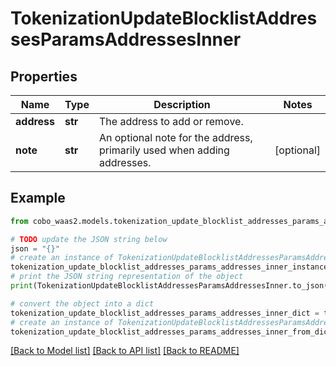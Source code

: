 # TokenizationUpdateBlocklistAddressesParamsAddressesInner


## Properties

Name | Type | Description | Notes
------------ | ------------- | ------------- | -------------
**address** | **str** | The address to add or remove. | 
**note** | **str** | An optional note for the address, primarily used when adding addresses. | [optional] 

## Example

```python
from cobo_waas2.models.tokenization_update_blocklist_addresses_params_addresses_inner import TokenizationUpdateBlocklistAddressesParamsAddressesInner

# TODO update the JSON string below
json = "{}"
# create an instance of TokenizationUpdateBlocklistAddressesParamsAddressesInner from a JSON string
tokenization_update_blocklist_addresses_params_addresses_inner_instance = TokenizationUpdateBlocklistAddressesParamsAddressesInner.from_json(json)
# print the JSON string representation of the object
print(TokenizationUpdateBlocklistAddressesParamsAddressesInner.to_json())

# convert the object into a dict
tokenization_update_blocklist_addresses_params_addresses_inner_dict = tokenization_update_blocklist_addresses_params_addresses_inner_instance.to_dict()
# create an instance of TokenizationUpdateBlocklistAddressesParamsAddressesInner from a dict
tokenization_update_blocklist_addresses_params_addresses_inner_from_dict = TokenizationUpdateBlocklistAddressesParamsAddressesInner.from_dict(tokenization_update_blocklist_addresses_params_addresses_inner_dict)
```
[[Back to Model list]](../README.md#documentation-for-models) [[Back to API list]](../README.md#documentation-for-api-endpoints) [[Back to README]](../README.md)


